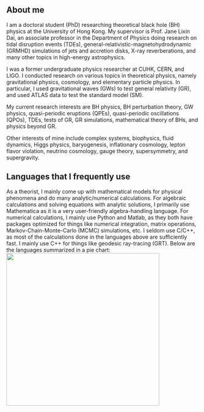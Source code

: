 ## About me
I am a doctoral student (PhD) researching theoretical black hole (BH) physics at the University of Hong Kong. My supervisor is Prof. Jane Lixin Dai, an associate professor in the Department of Physics doing research on tidal disruption events (TDEs), general-relativistic-magnetohydrodynamic (GRMHD) simulations of jets and accretion disks, X-ray reverberations, and many other topics in high-energy astrophysics.

I was a former undergraduate physics researcher at CUHK, CERN, and LIGO. I conducted research on various topics in theoretical physics, namely gravitational physics, cosmology, and elementary particle physics. In particular, I used gravitational waves (GWs) to test general relativity (GR), and used ATLAS data to test the standard model (SM).

My current research interests are BH physics, BH perturbation theory, GW physics, quasi-periodic eruptions (QPEs), quasi-periodic oscillations (QPOs), TDEs, tests of GR, GR simulations, mathematical theory of BHs, and physics beyond GR.

Other interests of mine include complex systems, biophysics, fluid dynamics, Higgs physics, baryogenesis, inflationary cosmology, lepton flavor violation, neutrino cosmology, gauge theory, supersymmetry, and supergravity.
## Languages that I frequently use
As a theorist, I mainly come up with mathematical models for physical phenomena and do many analytic/numerical calculations. For algebraic calculations and solving equations with analytic solutions, I primarily use Mathematica as it is a very user-friendly algebra-handling language. For numerical calculations, I mainly use Python and Matlab, as they both have packages optimized for things like numerical integration, matrix operations, Markov-Chain-Monte-Carlo (MCMC) simulations, etc. I seldom use C/C++, as most of the calculations done in the languages above are sufficiently fast. I mainly use C++ for things like geodesic ray-tracing (GRT). Below are the languages summarized in a pie chart:
<a href="[https://github.com/anuraghazra/github-readme-stats](https://github.com/leiflui/github-readme-stats)">
  <img height=400 align="center" src="[https://github-readme-stats.vercel.app/api?username=leiflui](https://github-readme-stats.vercel.app/api/top-langs/?username=leiflui&layout=pie&theme=dark)" />
</a>


